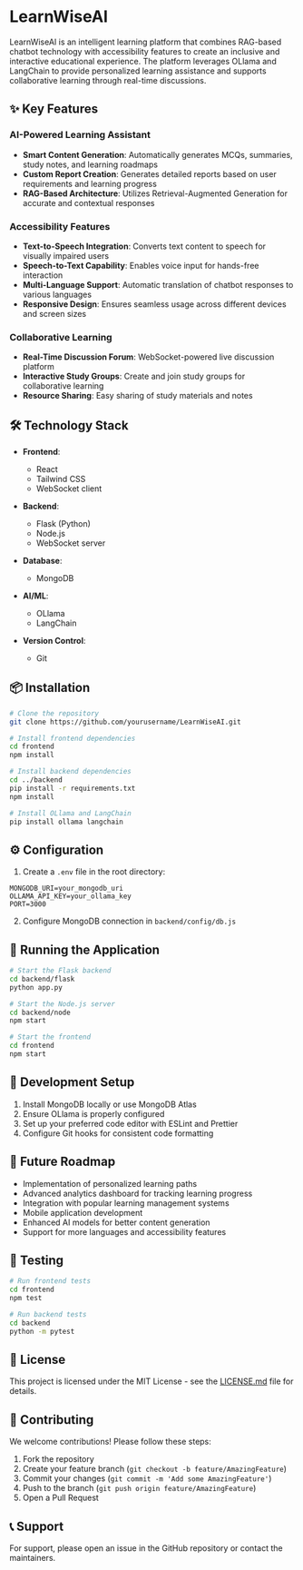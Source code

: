 # LearnWiseAI

LearnWiseAI is an intelligent learning platform that combines RAG-based chatbot technology with accessibility features to create an inclusive and interactive educational experience. The platform leverages OLlama and LangChain to provide personalized learning assistance and supports collaborative learning through real-time discussions.

## ✨ Key Features

### AI-Powered Learning Assistant
- **Smart Content Generation**: Automatically generates MCQs, summaries, study notes, and learning roadmaps
- **Custom Report Creation**: Generates detailed reports based on user requirements and learning progress
- **RAG-Based Architecture**: Utilizes Retrieval-Augmented Generation for accurate and contextual responses

### Accessibility Features
- **Text-to-Speech Integration**: Converts text content to speech for visually impaired users
- **Speech-to-Text Capability**: Enables voice input for hands-free interaction
- **Multi-Language Support**: Automatic translation of chatbot responses to various languages
- **Responsive Design**: Ensures seamless usage across different devices and screen sizes

### Collaborative Learning
- **Real-Time Discussion Forum**: WebSocket-powered live discussion platform
- **Interactive Study Groups**: Create and join study groups for collaborative learning
- **Resource Sharing**: Easy sharing of study materials and notes

## 🛠️ Technology Stack

- **Frontend**:
  - React
  - Tailwind CSS
  - WebSocket client

- **Backend**:
  - Flask (Python)
  - Node.js
  - WebSocket server
  
- **Database**:
  - MongoDB

- **AI/ML**:
  - OLlama
  - LangChain
  
- **Version Control**:
  - Git

## 📦 Installation

```bash
# Clone the repository
git clone https://github.com/yourusername/LearnWiseAI.git

# Install frontend dependencies
cd frontend
npm install

# Install backend dependencies
cd ../backend
pip install -r requirements.txt
npm install

# Install OLlama and LangChain
pip install ollama langchain
```

## ⚙️ Configuration

1. Create a `.env` file in the root directory:
```
MONGODB_URI=your_mongodb_uri
OLLAMA_API_KEY=your_ollama_key
PORT=3000
```

2. Configure MongoDB connection in `backend/config/db.js`

## 🚀 Running the Application

```bash
# Start the Flask backend
cd backend/flask
python app.py

# Start the Node.js server
cd backend/node
npm start

# Start the frontend
cd frontend
npm start
```

## 🔧 Development Setup

1. Install MongoDB locally or use MongoDB Atlas
2. Ensure OLlama is properly configured
3. Set up your preferred code editor with ESLint and Prettier
4. Configure Git hooks for consistent code formatting

## 🎯 Future Roadmap

- Implementation of personalized learning paths
- Advanced analytics dashboard for tracking learning progress
- Integration with popular learning management systems
- Mobile application development
- Enhanced AI models for better content generation
- Support for more languages and accessibility features

## 🧪 Testing

```bash
# Run frontend tests
cd frontend
npm test

# Run backend tests
cd backend
python -m pytest
```

## 📄 License

This project is licensed under the MIT License - see the [LICENSE.md](LICENSE.md) file for details.

## 🤝 Contributing

We welcome contributions! Please follow these steps:

1. Fork the repository
2. Create your feature branch (`git checkout -b feature/AmazingFeature`)
3. Commit your changes (`git commit -m 'Add some AmazingFeature'`)
4. Push to the branch (`git push origin feature/AmazingFeature`)
5. Open a Pull Request

## 📞 Support

For support, please open an issue in the GitHub repository or contact the maintainers.
